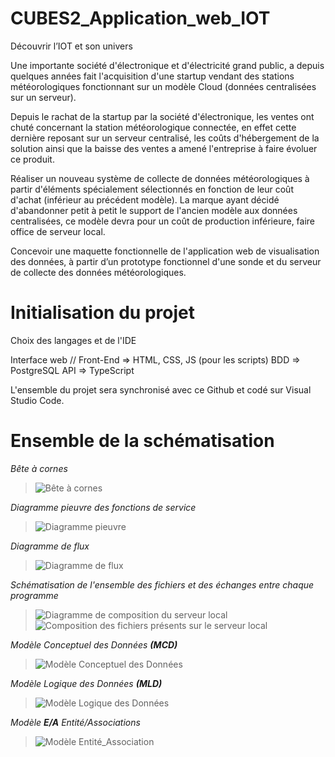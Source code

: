 # CUBES2_Application_web_IOT
Découvrir l’IOT et son univers

Une importante société d'électronique et d'électricité grand public, a depuis quelques années fait l'acquisition d'une startup vendant des stations météorologiques fonctionnant sur un modèle Cloud (données centralisées sur un serveur).

Depuis le rachat de la startup par la société d'électronique, les ventes ont chuté concernant la station météorologique connectée, en effet cette dernière reposant sur un serveur centralisé, les coûts d'hébergement de la solution ainsi que la baisse des ventes a amené l'entreprise à faire évoluer ce produit.

Réaliser un nouveau système de collecte de données météorologiques à partir d'éléments spécialement sélectionnés en fonction de leur coût d'achat (inférieur au précédent modèle).
La marque ayant décidé d'abandonner petit à petit le support de l'ancien modèle aux données centralisées, ce modèle devra pour un coût de production inférieure, faire office de serveur local.

Concevoir une maquette fonctionnelle de l'application web de visualisation des données, à partir d’un prototype fonctionnel d'une sonde et du serveur de collecte des données météorologiques.


# Initialisation du projet
Choix des langages et de l'IDE

Interface web // Front-End => HTML, CSS, JS (pour les scripts)
BDD => PostgreSQL
API => TypeScript

L'ensemble du projet sera synchronisé avec ce Github et codé sur Visual Studio Code.

# Ensemble de la schématisation
*Bête à cornes*

> ![Bête à cornes](https://user-images.githubusercontent.com/86523779/145821580-e3b9c6c6-2719-49d9-9105-15a5574c1b6c.png)

*Diagramme pieuvre des fonctions de service*

> ![Diagramme pieuvre](https://user-images.githubusercontent.com/86523779/145822058-aab06ef3-9eb3-4d2d-a92a-8bcbf864c1f8.jpg)

*Diagramme de flux*

> ![Diagramme de flux](https://user-images.githubusercontent.com/86523779/145822173-f85a623a-02b8-47f2-9bfc-f60862453293.jpg)

*Schématisation de l'ensemble des fichiers et des échanges entre chaque programme*

> ![Diagramme de composition du serveur local](https://user-images.githubusercontent.com/86523779/145823246-456bb51a-1acb-4f5d-a43d-77223249f63e.jpg)
> ![Composition des fichiers présents sur le serveur local](https://user-images.githubusercontent.com/86523779/145823274-71664b73-0ddc-4bec-bcb3-18eb317902e3.jpg)

*Modèle Conceptuel des Données **(MCD)***

> ![Modèle Conceptuel des Données](https://user-images.githubusercontent.com/86523779/145824178-01784805-ba4f-44ab-beb0-e06b0c6c98e7.jpg)

*Modèle Logique des Données **(MLD)***

> ![Modèle Logique des Données](https://user-images.githubusercontent.com/86523779/145824308-ad3f38da-a9de-4146-b4dd-e0bd968c9c5a.jpg)

*Modèle **E/A** Entité/Associations*

> ![Modèle Entité_Association](https://user-images.githubusercontent.com/86523779/145824454-ea84fd54-92ce-4e35-a9c0-202950202a6f.jpg)
